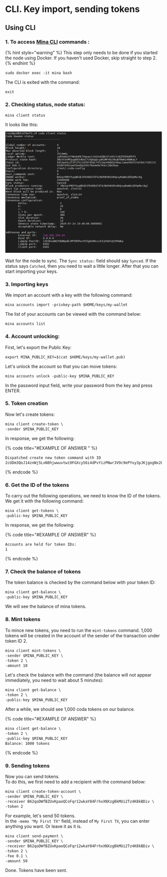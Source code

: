 # CLI. Key import, sending tokens

## Using CLI

### 1. To access [Mina CLI](https://minaprotocol.com/docs/cli-reference) commands :

{% hint style="warning" %}
This step only needs to be done if you started the node using Docker. If you haven't used Docker, skip straight to step 2.
{% endhint %}

```text
sudo docker exec -it mina bash
```

The CLI is exited with the command:

```text
exit
```

### 2. Checking status, node status:

```text
mina client status
```

It looks like this:

![](../.gitbook/assets/image%20%283%29.png)

Wait for the node to sync. The `Sync status:` field should say `Synced`. If the status says `Catched`, then you need to wait a little longer. After that you can start importing your keys.

### 3. Importing keys

 We import an account with a key with the following command:

```text
mina accounts import -privkey-path $HOME/keys/my-wallet
```

The list of your accounts can be viewed with the command below:

```text
mina accounts list
```

### 4. Account unlocking:

First, let's export the Public Key:

```text
export MINA_PUBLIC_KEY=$(cat $HOME/keys/my-wallet.pub)
```

Let's unlock the account so that you can move tokens:

```text
mina accounts unlock -public-key $MINA_PUBLIC_KEY
```

In the password input field, write your password from the key and press ENTER.

### 5. Token creation

Now let's create tokens:

```text
mina client create-token \
-sender $MINA_PUBLIC_KEY
```

In response, we get the following:

{% code title="\#EXAMPLE OF ANSWER " %}
```text
Dispatched create new token command with ID 2cUDm3QoJ14znWj5LxN8hjwwuvtwi9FGXcy56i4dPvYizPNwr3V9c9ePYxy3pJKjgogNx28jwHhqupi6wHFgXBmU5iX27iK1zUvJarj6wJsUG8segWXc4LGPed66YbYk3u9HiWw4v8cYYEqcy1mU6hqfj5JPMPthEBifxUMHZTqCwZmYWSdiERxB6PtPEdXVraWaYPVU4Q8vtpSN7oSTK1AXyXLYYR835CBrNSmgbLvoBDNroCKwcQrzw4b76BFNLe6EuWvBcMgX6npeeAbPg8z8iJ4PKz3gA64o1Y72kCrqyqus718LwXcmp5jxsYvJB2CJHzyZ
```
{% endcode %}

### 6. Get the ID of the tokens

To carry out the following operations, we need to know the ID of the tokens. We get it with the following command:

```text
mina client get-tokens \
-public-key $MINA_PUBLIC_KEY
```

In response, we get the following:

{% code title="\#EXAMPLE OF ANSWER" %}
```text
Accounts are held for token IDs:
1
```
{% endcode %}

### 7. Check the balance of tokens

The token balance is checked by the command below with your token ID:

```text
mina client get-balance \
-public-key $MINA_PUBLIC_KEY
```

We will see the balance of mina tokens.

### 8. Mint tokens

To mince new tokens, you need to run the `mint-tokens` command. 1,000 tokens will be created in the account of the sender of the transaction under token ID 2.

```text
mina client mint-tokens \
-sender $MINA_PUBLIC_KEY \
-token 2 \
-amount 10
```

Let's check the balance with the command \(the balance will not appear immediately, you need to wait about 5 minutes\):

```text
mina client get-balance \
-token 2 \
-public-key $MINA_PUBLIC_KEY
```

After a while, we should see 1,000 coda tokens on our balance.

{% code title="\#EXAMPLE OF ANSWER" %}
```text
mina client get-balance \
-token 2 \
-public-key $MINA_PUBLIC_KEY
Balance: 1000 tokens
```
{% endcode %}

### 9. Sending tokens

Now you can send tokens.   
To do this, we first need to add a recipient with the command below:

```text
mina client create-token-account \
-sender $MINA_PUBLIC_KEY \
-receiver B62qoDWfBZUxKpaoQCoFqr12wkaY84FrhxXNXzgBkMUi2Tz4K8kBDiv \
-token 2
```

For example, let's send 50 tokens.   
In the `-memo "My First TX"` field, instead of `My First TX`, you can enter anything you want. Or leave it as it is.

```text
mina client send-payment \
-sender $MINA_PUBLIC_KEY \
-receiver B62qoDWfBZUxKpaoQCoFqr12wkaY84FrhxXNXzgBkMUi2Tz4K8kBDiv \
-token 2 \
-fee 0.1 \
-amount 50
```

Done. Tokens have been sent.


